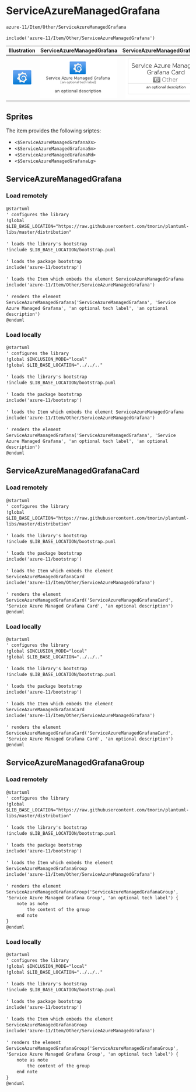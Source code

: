 # ServiceAzureManagedGrafana


```text
azure-11/Item/Other/ServiceAzureManagedGrafana
```

```text
include('azure-11/Item/Other/ServiceAzureManagedGrafana')
```



| Illustration | ServiceAzureManagedGrafana | ServiceAzureManagedGrafanaCard | ServiceAzureManagedGrafanaGroup |
| :---: | :---: | :---: | :---: |
| ![illustration for Illustration](../../../azure-11/Item/Other/ServiceAzureManagedGrafana.png) | ![illustration for ServiceAzureManagedGrafana](../../../azure-11/Item/Other/ServiceAzureManagedGrafana.Local.png) | ![illustration for ServiceAzureManagedGrafanaCard](../../../azure-11/Item/Other/ServiceAzureManagedGrafanaCard.Local.png) | ![illustration for ServiceAzureManagedGrafanaGroup](../../../azure-11/Item/Other/ServiceAzureManagedGrafanaGroup.Local.png) |



## Sprites
The item provides the following sriptes:

- `<$ServiceAzureManagedGrafanaXs>`
- `<$ServiceAzureManagedGrafanaSm>`
- `<$ServiceAzureManagedGrafanaMd>`
- `<$ServiceAzureManagedGrafanaLg>`





## ServiceAzureManagedGrafana

### Load remotely
```plantuml
@startuml
' configures the library
!global $LIB_BASE_LOCATION="https://raw.githubusercontent.com/tmorin/plantuml-libs/master/distribution"

' loads the library's bootstrap
!include $LIB_BASE_LOCATION/bootstrap.puml

' loads the package bootstrap
include('azure-11/bootstrap')

' loads the Item which embeds the element ServiceAzureManagedGrafana
include('azure-11/Item/Other/ServiceAzureManagedGrafana')

' renders the element
ServiceAzureManagedGrafana('ServiceAzureManagedGrafana', 'Service Azure Managed Grafana', 'an optional tech label', 'an optional description')
@enduml
```

### Load locally
```plantuml
@startuml
' configures the library
!global $INCLUSION_MODE="local"
!global $LIB_BASE_LOCATION="../../.."

' loads the library's bootstrap
!include $LIB_BASE_LOCATION/bootstrap.puml

' loads the package bootstrap
include('azure-11/bootstrap')

' loads the Item which embeds the element ServiceAzureManagedGrafana
include('azure-11/Item/Other/ServiceAzureManagedGrafana')

' renders the element
ServiceAzureManagedGrafana('ServiceAzureManagedGrafana', 'Service Azure Managed Grafana', 'an optional tech label', 'an optional description')
@enduml
```

## ServiceAzureManagedGrafanaCard

### Load remotely
```plantuml
@startuml
' configures the library
!global $LIB_BASE_LOCATION="https://raw.githubusercontent.com/tmorin/plantuml-libs/master/distribution"

' loads the library's bootstrap
!include $LIB_BASE_LOCATION/bootstrap.puml

' loads the package bootstrap
include('azure-11/bootstrap')

' loads the Item which embeds the element ServiceAzureManagedGrafanaCard
include('azure-11/Item/Other/ServiceAzureManagedGrafana')

' renders the element
ServiceAzureManagedGrafanaCard('ServiceAzureManagedGrafanaCard', 'Service Azure Managed Grafana Card', 'an optional description')
@enduml
```

### Load locally
```plantuml
@startuml
' configures the library
!global $INCLUSION_MODE="local"
!global $LIB_BASE_LOCATION="../../.."

' loads the library's bootstrap
!include $LIB_BASE_LOCATION/bootstrap.puml

' loads the package bootstrap
include('azure-11/bootstrap')

' loads the Item which embeds the element ServiceAzureManagedGrafanaCard
include('azure-11/Item/Other/ServiceAzureManagedGrafana')

' renders the element
ServiceAzureManagedGrafanaCard('ServiceAzureManagedGrafanaCard', 'Service Azure Managed Grafana Card', 'an optional description')
@enduml
```

## ServiceAzureManagedGrafanaGroup

### Load remotely
```plantuml
@startuml
' configures the library
!global $LIB_BASE_LOCATION="https://raw.githubusercontent.com/tmorin/plantuml-libs/master/distribution"

' loads the library's bootstrap
!include $LIB_BASE_LOCATION/bootstrap.puml

' loads the package bootstrap
include('azure-11/bootstrap')

' loads the Item which embeds the element ServiceAzureManagedGrafanaGroup
include('azure-11/Item/Other/ServiceAzureManagedGrafana')

' renders the element
ServiceAzureManagedGrafanaGroup('ServiceAzureManagedGrafanaGroup', 'Service Azure Managed Grafana Group', 'an optional tech label') {
    note as note
        the content of the group
    end note
}
@enduml
```

### Load locally
```plantuml
@startuml
' configures the library
!global $INCLUSION_MODE="local"
!global $LIB_BASE_LOCATION="../../.."

' loads the library's bootstrap
!include $LIB_BASE_LOCATION/bootstrap.puml

' loads the package bootstrap
include('azure-11/bootstrap')

' loads the Item which embeds the element ServiceAzureManagedGrafanaGroup
include('azure-11/Item/Other/ServiceAzureManagedGrafana')

' renders the element
ServiceAzureManagedGrafanaGroup('ServiceAzureManagedGrafanaGroup', 'Service Azure Managed Grafana Group', 'an optional tech label') {
    note as note
        the content of the group
    end note
}
@enduml
```

